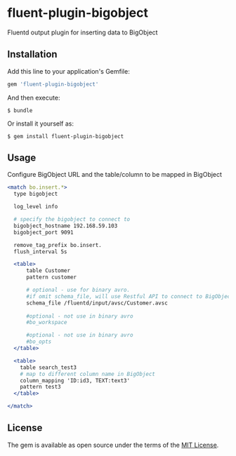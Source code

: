 # fluent-plugin-bigobject

Fluentd output plugin for inserting data to BigObject

## Installation

Add this line to your application's Gemfile:

```ruby
gem 'fluent-plugin-bigobject'
```

And then execute:

    $ bundle

Or install it yourself as:

    $ gem install fluent-plugin-bigobject

## Usage

Configure BigObject URL and the table/column to be mapped in BigObject

```apache
<match bo.insert.*>
  type bigobject

  log_level info

  # specify the bigobject to connect to
  bigobject_hostname 192.168.59.103
  bigobject_port 9091

  remove_tag_prefix bo.insert. 
  flush_interval 5s

  <table>
      table Customer
      pattern customer

      # optional - use for binary avro.
      #if omit schema_file, will use Restful API to connect to BigObject
      schema_file /fluentd/input/avsc/Customer.avsc
      
      #optional - not use in binary avro
      #bo_workspace

      #optional - not use in binary avro
      #bo_opts
  </table>

  <table>
    table search_test3
    # map to different column name in BigObject
    column_mapping 'ID:id3, TEXT:text3'
    pattern test3
  </table>

</match>
```


## License

The gem is available as open source under the terms of the [MIT License](http://opensource.org/licenses/MIT).


